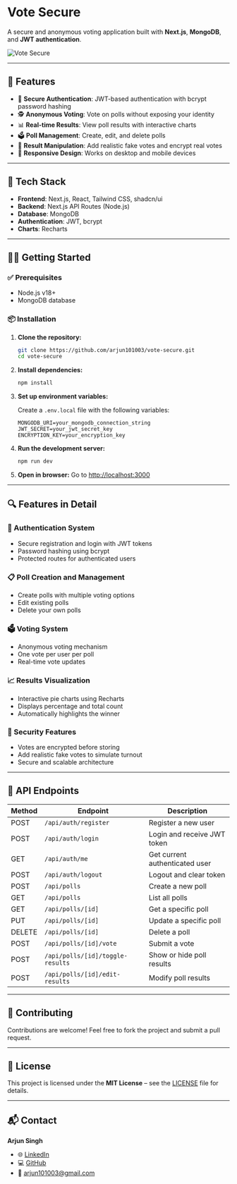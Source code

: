 # Vote Secure

A secure and anonymous voting application built with **Next.js**, **MongoDB**, and **JWT authentication**.

![Vote Secure](https://github.com/user-attachments/assets/16a80e6d-510a-4af9-ad47-bd97d892cbae)


---

## 🚀 Features

* 🔐 **Secure Authentication**: JWT-based authentication with bcrypt password hashing
* 🕵️ **Anonymous Voting**: Vote on polls without exposing your identity
* 📊 **Real-time Results**: View poll results with interactive charts
* 🗳️ **Poll Management**: Create, edit, and delete polls
* 🌭 **Result Manipulation**: Add realistic fake votes and encrypt real votes
* 📱 **Responsive Design**: Works on desktop and mobile devices

---

## 💠 Tech Stack

* **Frontend**: Next.js, React, Tailwind CSS, shadcn/ui
* **Backend**: Next.js API Routes (Node.js)
* **Database**: MongoDB
* **Authentication**: JWT, bcrypt
* **Charts**: Recharts

---

## 🧑‍💻 Getting Started

### ✅ Prerequisites

* Node.js v18+
* MongoDB database

### 📦 Installation

1. **Clone the repository:**

   ```bash
   git clone https://github.com/arjun101003/vote-secure.git
   cd vote-secure
   ```

2. **Install dependencies:**

   ```bash
   npm install
   ```

3. **Set up environment variables:**

   Create a `.env.local` file with the following variables:

   ```env
   MONGODB_URI=your_mongodb_connection_string
   JWT_SECRET=your_jwt_secret_key
   ENCRYPTION_KEY=your_encryption_key
   ```

4. **Run the development server:**

   ```bash
   npm run dev
   ```

5. **Open in browser:**
   Go to [http://localhost:3000](http://localhost:3000)

---

## 🔍 Features in Detail

### 🔑 Authentication System

* Secure registration and login with JWT tokens
* Password hashing using bcrypt
* Protected routes for authenticated users

### 📋 Poll Creation and Management

* Create polls with multiple voting options
* Edit existing polls
* Delete your own polls

### 🗳️ Voting System

* Anonymous voting mechanism
* One vote per user per poll
* Real-time vote updates

### 📈 Results Visualization

* Interactive pie charts using Recharts
* Displays percentage and total count
* Automatically highlights the winner

### 🔐 Security Features

* Votes are encrypted before storing
* Add realistic fake votes to simulate turnout
* Secure and scalable architecture

---

## 📡 API Endpoints

| Method | Endpoint                         | Description                    |
| ------ | -------------------------------- | ------------------------------ |
| POST   | `/api/auth/register`             | Register a new user            |
| POST   | `/api/auth/login`                | Login and receive JWT token    |
| GET    | `/api/auth/me`                   | Get current authenticated user |
| POST   | `/api/auth/logout`               | Logout and clear token         |
| POST   | `/api/polls`                     | Create a new poll              |
| GET    | `/api/polls`                     | List all polls                 |
| GET    | `/api/polls/[id]`                | Get a specific poll            |
| PUT    | `/api/polls/[id]`                | Update a specific poll         |
| DELETE | `/api/polls/[id]`                | Delete a poll                  |
| POST   | `/api/polls/[id]/vote`           | Submit a vote                  |
| POST   | `/api/polls/[id]/toggle-results` | Show or hide poll results      |
| POST   | `/api/polls/[id]/edit-results`   | Modify poll results            |

---

## 🤝 Contributing

Contributions are welcome! Feel free to fork the project and submit a pull request.

---

## 📄 License

This project is licensed under the **MIT License** – see the [LICENSE](LICENSE) file for details.

---

## 📬 Contact

**Arjun Singh**

* 🌐 [LinkedIn](https://www.linkedin.com/in/arjunxsingh/)
* 💻 [GitHub](https://github.com/arjun101003)
* 📧 [arjun101003@gmail.com](mailto:arjun101003@gmail.com)

